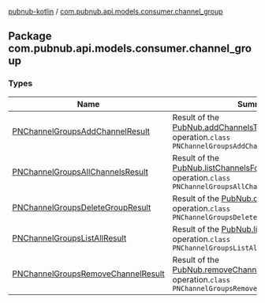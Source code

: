 [pubnub-kotlin](../index.md) / [com.pubnub.api.models.consumer.channel_group](./index.md)

## Package com.pubnub.api.models.consumer.channel_group

### Types

| Name | Summary |
|---|---|
| [PNChannelGroupsAddChannelResult](-p-n-channel-groups-add-channel-result/index.md) | Result of the [PubNub.addChannelsToChannelGroup](../com.pubnub.api/-pub-nub/add-channels-to-channel-group.md) operation.`class PNChannelGroupsAddChannelResult` |
| [PNChannelGroupsAllChannelsResult](-p-n-channel-groups-all-channels-result/index.md) | Result of the [PubNub.listChannelsForChannelGroup](../com.pubnub.api/-pub-nub/list-channels-for-channel-group.md) operation.`class PNChannelGroupsAllChannelsResult` |
| [PNChannelGroupsDeleteGroupResult](-p-n-channel-groups-delete-group-result/index.md) | Result of the [PubNub.deleteChannelGroup](../com.pubnub.api/-pub-nub/delete-channel-group.md) operation.`class PNChannelGroupsDeleteGroupResult` |
| [PNChannelGroupsListAllResult](-p-n-channel-groups-list-all-result/index.md) | Result of the [PubNub.listAllChannelGroups](../com.pubnub.api/-pub-nub/list-all-channel-groups.md) operation.`class PNChannelGroupsListAllResult` |
| [PNChannelGroupsRemoveChannelResult](-p-n-channel-groups-remove-channel-result/index.md) | Result of the [PubNub.removeChannelsFromChannelGroup](../com.pubnub.api/-pub-nub/remove-channels-from-channel-group.md) operation.`class PNChannelGroupsRemoveChannelResult` |
